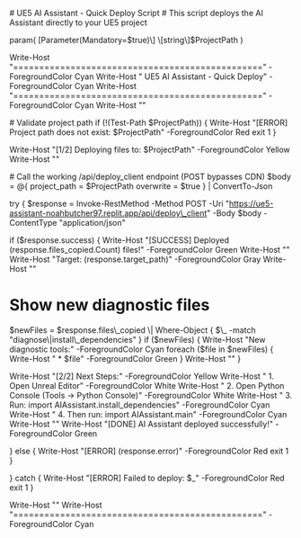 \# UE5 AI Assistant - Quick Deploy Script
\# This script deploys the AI Assistant directly to your UE5 project

param(
 \[Parameter(Mandatory=$true)\]
 \[string\]$ProjectPath
)

Write-Host "================================================" -ForegroundColor Cyan
Write-Host " UE5 AI Assistant - Quick Deploy" -ForegroundColor Cyan
Write-Host "================================================" -ForegroundColor Cyan
Write-Host ""

\# Validate project path
if (!(Test-Path $ProjectPath)) {
 Write-Host "\[ERROR\] Project path does not exist: $ProjectPath" -ForegroundColor Red
 exit 1
}

Write-Host "\[1/2\] Deploying files to: $ProjectPath" -ForegroundColor Yellow
Write-Host ""

\# Call the working /api/deploy\_client endpoint (POST bypasses CDN)
$body = @{
 project\_path = $ProjectPath
 overwrite = $true
} \| ConvertTo-Json

try {
 $response = Invoke-RestMethod -Method POST -Uri "https://ue5-assistant-noahbutcher97.replit.app/api/deploy\_client" -Body $body -ContentType "application/json"

 if ($response.success) {
 Write-Host "\[SUCCESS\] Deployed $($response.files\_copied.Count) files!" -ForegroundColor Green
 Write-Host ""
 Write-Host "Target: $($response.target\_path)" -ForegroundColor Gray
 Write-Host ""

 # Show new diagnostic files
 $newFiles = $response.files\_copied \| Where-Object { $\_ -match "diagnose\|install\_dependencies" }
 if ($newFiles) {
 Write-Host "New diagnostic tools:" -ForegroundColor Cyan
 foreach ($file in $newFiles) {
 Write-Host " \* $file" -ForegroundColor Green
 }
 Write-Host ""
 }

 Write-Host "\[2/2\] Next Steps:" -ForegroundColor Yellow
 Write-Host " 1. Open Unreal Editor" -ForegroundColor White
 Write-Host " 2. Open Python Console (Tools -> Python Console)" -ForegroundColor White
 Write-Host " 3. Run: import AIAssistant.install\_dependencies" -ForegroundColor Cyan
 Write-Host " 4. Then run: import AIAssistant.main" -ForegroundColor Cyan
 Write-Host ""
 Write-Host "\[DONE\] AI Assistant deployed successfully!" -ForegroundColor Green

 } else {
 Write-Host "\[ERROR\] $($response.error)" -ForegroundColor Red
 exit 1
 }

} catch {
 Write-Host "\[ERROR\] Failed to deploy: $\_" -ForegroundColor Red
 exit 1
}

Write-Host ""
Write-Host "================================================" -ForegroundColor Cyan